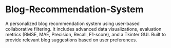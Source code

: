 # Blog-Recommendation-System
A personalized blog recommendation system using user-based collaborative filtering. It includes advanced data visualizations, evaluation metrics (RMSE, MAE, Precision, Recall, F1-score), and a Tkinter GUI. Built to provide relevant blog suggestions based on user preferences.
